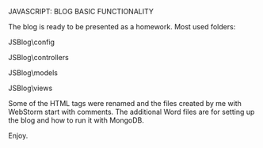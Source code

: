 JAVASCRIPT: BLOG BASIC FUNCTIONALITY

The blog is ready to be presented as a homework. Most used folders:

JSBlog\config

JSBlog\controllers

JSBlog\models

JSBlog\views

Some of the HTML tags were renamed and the files created by me with WebStorm start with comments.
The additional Word files are for setting up the blog and how to run it with MongoDB.

Enjoy. 
